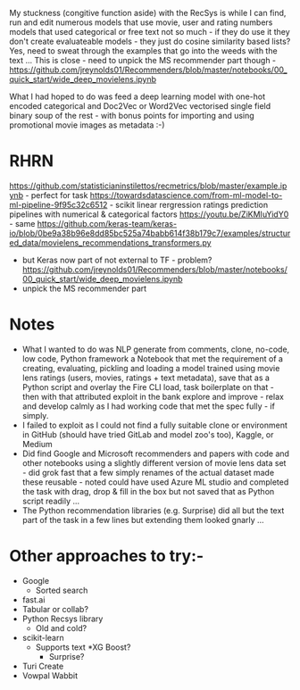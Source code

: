 My stuckness (congitive function aside) with the RecSys is while I can find, run and edit numerous models that use movie, user and rating numbers models that used categorical or free text not so much - if they do use it they don't create evaluateable models - they just do cosine similarity based lists?  
Yes, need to sweat through the examples that go into the weeds with the text ...
This is close - need to unpick the MS recommender part though - https://github.com/jreynolds01/Recommenders/blob/master/notebooks/00_quick_start/wide_deep_movielens.ipynb

What I had hoped to do was feed a deep learning model with one-hot encoded categorical and Doc2Vec or Word2Vec vectorised single field binary soup of the rest - with bonus points for importing and using promotional movie images as metadata :-)

# RHRN
https://github.com/statisticianinstilettos/recmetrics/blob/master/example.ipynb - perfect for task
https://towardsdatascience.com/from-ml-model-to-ml-pipeline-9f95c32c6512 - scikit linear rergression ratings prediction pipelines with numerical & categorical factors
https://youtu.be/ZiKMIuYidY0 - same
https://github.com/keras-team/keras-io/blob/0be9a38b96e8dd85bc525a74babb614f38b179c7/examples/structured_data/movielens_recommendations_transformers.py
- but Keras now part of not external to TF - problem?
https://github.com/jreynolds01/Recommenders/blob/master/notebooks/00_quick_start/wide_deep_movielens.ipynb
- unpick the MS recommender part

# Notes
* What I wanted to do was NLP generate from comments, clone,  no-code, low code, Python framework a Notebook that met the requirement of a creating, evaluating, pickling and loading a model trained using movie lens ratings (users, movies, ratings + text metadata), save that as a Python script and overlay the Fire CLI load, task boilerplate on that - then with that attributed exploit in the bank explore and improve - relax and develop calmly as I had working code that met the spec fully - if simply.
* I failed to exploit as I could not find a fully suitable clone or environment in GitHub (should have tried GitLab and model zoo's too), Kaggle, or Medium 
* Did find Google and Microsoft recommenders and papers with code and other notebooks using a slightly different version of movie lens data set - did grok fast that a few simply renames of the actual dataset made these reusable - noted could have used Azure ML studio and completed the task with drag, drop & fill in the box but not saved that as Python script readily ...
* The Python recommendation libraries (e.g. Surprise) did all but the text part of the task in a few lines but extending them looked gnarly …

# Other approaches to try:-
* Google
  * Sorted search
* fast.ai
 * Tabular or collab?
* Python Recsys library
  * Old and cold?  
* scikit-learn
  * Supports text
	*XG Boost?
  	* Surprise?
* Turi Create
* Vowpal Wabbit 
